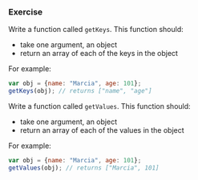 ### Exercise

Write a function called `getKeys`. This function should:

  - take one argument, an object
  - return an array of each of the keys in the object

For example:

```js
var obj = {name: "Marcia", age: 101};
getKeys(obj); // returns ["name", "age"]
```

Write a function called `getValues`. This function should:

  - take one argument, an object
  - return an array of each of the values in the object

For example:

```js
var obj = {name: "Marcia", age: 101};
getValues(obj); // returns ["Marcia", 101]
```
